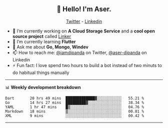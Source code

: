<h2 align="center">👋 Hello! I'm Aser.</h2>
<p align="center">
  <a href="https://twitter.com/iamdipanda">Twitter</a> - 
  <a href="https://www.linkedin.com/in/aser-dipanda/">Linkedin</a>
</p>


- 🔭 I’m currently working on **A Cloud Storage Service** and a **cool open source project** called [Linker](https://github.com/DipandaAser/linker)
- 🌱 I’m currently learning **Flutter**
- 💬 Ask me about **Go, Mongo, Windev**
- 📫 How to reach me: [@iamdipanda](https://twitter.com/iamdipanda) on Twitter, [@aser-dipanda](https://www.linkedin.com/in/aser-dipanda/) on Linkedin
- ⚡ Fun fact: I love spend two hours to build a bot instead of two minuts to do habitual things manually

-------

📊 **Weekly development breakdown**

<!--START_SECTION:waka-->
```text
Dart       20 hrs 49 mins  █████████████▓░░░░░░░░░░░   55.21 % 
Go         14 hrs 27 mins  █████████▓░░░░░░░░░░░░░░░   38.34 % 
YAML       1 hr 47 mins    █▒░░░░░░░░░░░░░░░░░░░░░░░   04.76 % 
Markdown   18 mins         ▒░░░░░░░░░░░░░░░░░░░░░░░░   00.81 % 
XML        9 mins          ░░░░░░░░░░░░░░░░░░░░░░░░░   00.42 % 
```
<!--END_SECTION:waka-->

-------
